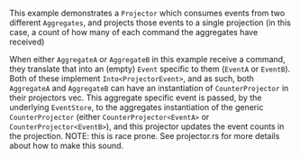 This example demonstrates a `Projector` which consumes events from two different `Aggregates`, and projects those events to a single projection (in this case, a count of how many of each command the aggregates have received)

When either `AggregateA` or `AggregateB` in this example receive a command, they translate that into an (empty) `Event` specific to them (`EventA` or `EventB`). Both of these implement `Into<ProjectorEvent>`, and as such, both `AggregateA` and `AggregateB` can have an instantiation of `CounterProjector` in their projectors vec. This aggregate specific event is passed, by the underlying `EventStore`, to the aggregates instantiation of the generic `CounterProjector` (either `CounterProjector<EventA>` or `CounterProjector<EventB>`), and this projector updates the event counts in the projection. NOTE: this is race prone. See projector.rs for more details about how to make this sound.
